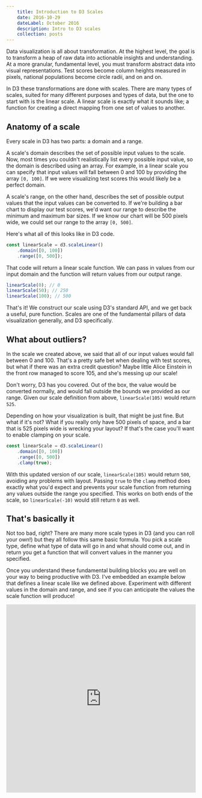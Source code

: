 ```yaml
---
	title: Introduction to D3 Scales
	date: 2016-10-29
	dateLabel: October 2016
	description: Intro to D3 scales
	collection: posts
---
```


Data visualization is all about transformation. At the highest level, the goal is to transform a heap of raw data into actionable insights and understanding. At a more granular, fundamental level, you must transform abstract data into visual representations. Test scores become column heights measured in pixels, national populations become circle radii, and on and on.

In D3 these transformations are done with scales. There are many types of scales, suited for many different purposes and types of data, but the one to start with   is the linear scale. A linear scale is exactly what it sounds like; a function for creating a direct mapping from one set of values to another.

## Anatomy of a scale

Every scale in D3 has two parts: a domain and a range.

A scale's domain describes the set of possible input values to the scale. Now, most times you couldn't realistically list every possible input value, so the domain is described using an array. For example, in a linear scale you can specify that input values will fall between 0 and 100 by providing the array `[0, 100]`. If we were visualizing test scores this would likely be a perfect domain.

A scale's range, on the other hand, describes the set of possible output values that the input values can be converted to. If we're building a bar chart to display our test scores, we'd want our range to describe the minimum and maximum bar sizes. If we know our chart will be 500 pixels wide, we could set our range to the array `[0, 500]`.

Here's what all of this looks like in D3 code.

```javascript
const linearScale = d3.scaleLinear()
	.domain([0, 100])
	.range([0, 500]);
```

That code will return a linear scale function. We can pass in values from our input domain and the function will return values from our output range.

```javascript
linearScale(0); // 0
linearScale(50); // 250
linearScale(100); // 500
```

That's it! We construct our scale using D3's standard API, and we get back a useful, pure function. Scales are one of the fundamental pillars of data visualization generally, and D3 specifically.

## What about outliers?

In the scale we created above, we said that all of our input values would fall between 0 and 100. That's a pretty safe bet when dealing with test scores, but what if there was an extra credit question? Maybe little Alice Einstein in the front row managed to score 105, and she's messing up our scale!

Don't worry, D3 has you covered. Out of the box, the value would be converted normally, and would fall outside the bounds we provided as our range. Given our scale definition from above, `linearScale(105)` would return `525`.

Depending on how your visualization is built, that might be just fine. But what if it's not? What if you really only have 500 pixels of space, and a bar that is 525 pixels wide is wrecking your layout? If that's the case you'll want to enable clamping on your scale.

```javascript
const linearScale = d3.scaleLinear()
	.domain([0, 100])
	.range([0, 500])
	.clamp(true);
```

With this updated version of our scale, `linearScale(105)` would return `500`, avoiding any problems with layout. Passing `true` to the `clamp` method does exactly what you'd expect and prevents your scale function from returning any values outside the range you specified. This works on both ends of the scale, so `linearScale(-10)` would still return `0` as well.

## That's basically it

Not too bad, right? There are many more scale types in D3 (and you can roll your own!) but they all follow this same basic formula. You pick a scale type, define what type of data will go in and what should come out, and in return you get a function that will convert values in the manner you specified.

Once you understand these fundamental building blocks you are well on your way to being productive with D3. I've embedded an example below that defines a linear scale like we defined above. Experiment with different values in the domain and range, and see if you can anticipate the values the scale function will produce!

<iframe width="100%" height="500px" frameborder="0" style="margin-bottom: 2em" src="https://embed.plnkr.co/github/bclinkinbeard/egghead-d3v4/02-linear-scales?show=src%2Fapp.js,preview&autoCloseSidebar=true"></iframe>
